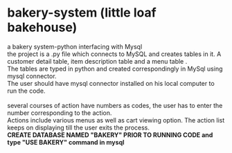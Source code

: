 # bakery-system (little loaf bakehouse)
a bakery system-python interfacing with Mysql
<br>
the project is a .py file which connects to MySQL and creates tables in it. A customer detail table, item description table and a menu table .  <br>
The tables are typed in python and created correspondingly in MySql using mysql connector. <br>
The user should have mysql connector installed on his local computer to run the code. <br> <br>
several courses of action have numbers as codes, the user has to enter the number corresponding to the action. <br>
Actions include various menus as well as cart viewing option. The action list keeps on displaying till the user exits the process. <br>
<b> CREATE DATABASE NAMED "BAKERY" PRIOR TO RUNNING CODE and type "USE BAKERY" command in mysql <b>
